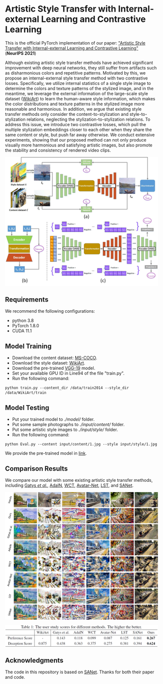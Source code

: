 # Artistic Style Transfer with Internal-external Learning and Contrastive Learning
This is the official PyTorch implementation of our paper: ["Artistic Style Transfer with Internal-external Learning and Contrastive Learning"](https://openreview.net/pdf?id=hm0i-cunzGW) (**NeurIPS 2021**)   

Although existing artistic style transfer methods have achieved significant improvement with deep neural networks, they still suffer from artifacts such as disharmonious colors and repetitive patterns. Motivated by this, we propose an internal-external style transfer method with two contrastive losses. Specifically, we utilize internal statistics of a single style image to determine the colors and texture patterns of the stylized image, and in the meantime, we leverage the external information of the large-scale style dataset ([WikiArt](https://www.kaggle.com/c/painter-by-numbers)) to learn the human-aware style information, which makes the color distributions and texture patterns in the stylized image more reasonable and harmonious. In addition, we argue that existing style transfer methods only consider the content-to-stylization and style-to-stylization relations, neglecting the stylization-to-stylization relations. To address this issue, we introduce two contrastive losses, which pull the multiple stylization embeddings closer to each other when they share the same content or style, but push far away otherwise. We conduct extensive experiments, showing that our proposed method can not only produce visually more harmonious and satisfying artistic images, but also promote the stability and consistency of rendered video clips.

<div align=center>
<img src="https://github.com/HalbertCH/IEContraAST/blob/main/figures/pipeline.jpg" width="800" alt="Pipeline"/><br/>
</div>
  
## Requirements  
We recommend the following configurations:  
- python 3.8
- PyTorch 1.8.0
- CUDA 11.1

## Model Training  
- Download the content dataset: [MS-COCO](https://cocodataset.org/#download).
- Download the style dataset: [WikiArt](https://www.kaggle.com/c/painter-by-numbers).
- Download the pre-trained [VGG-19](https://drive.google.com/file/d/11uddn7sfe8DurHMXa0_tPZkZtYmumRNH/view?usp=sharing) model.
- Set your available GPU ID in Line94 of the file "train.py".
- Run the following command:
```
python train.py --content_dir /data/train2014 --style_dir /data/WikiArt/train
```

## Model Testing
- Put your trained model to *./model/* folder.
- Put some sample photographs to *./input/content/* folder.
- Put some artistic style images to *./input/style/* folder.
- Run the following command:
```
python Eval.py --content input/content/1.jpg --style input/style/1.jpg
```
We provide the pre-trained model in [link](https://drive.google.com/file/d/11uddn7sfe8DurHMXa0_tPZkZtYmumRNH/view?usp=sharing). 

## Comparison Results
We compare our model with some existing artistic style transfer methods, including [Gatys *et al.*](https://github.com/anishathalye/neural-style), [AdaIN](https://github.com/naoto0804/pytorch-AdaIN), [WCT](https://github.com/eridgd/WCT-TF), [Avatar-Net](https://github.com/LucasSheng/avatar-net), [LST](https://github.com/sunshineatnoon/LinearStyleTransfer), and [SANet](https://github.com/GlebBrykin/SANET).  

![image](https://github.com/HalbertCH/IEContraAST/blob/main/figures/comparison.jpg) 

![image](https://github.com/HalbertCH/IEContraAST/blob/main/figures/table.png) 
  
 ## Acknowledgments
The code in this repository is based on [SANet](https://github.com/GlebBrykin/SANET). Thanks for both their paper and code.
